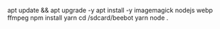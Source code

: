 
apt update && apt upgrade -y
apt install -y  imagemagick  nodejs webp ffmpeg
npm install yarn
cd /sdcard/beebot
yarn
node .